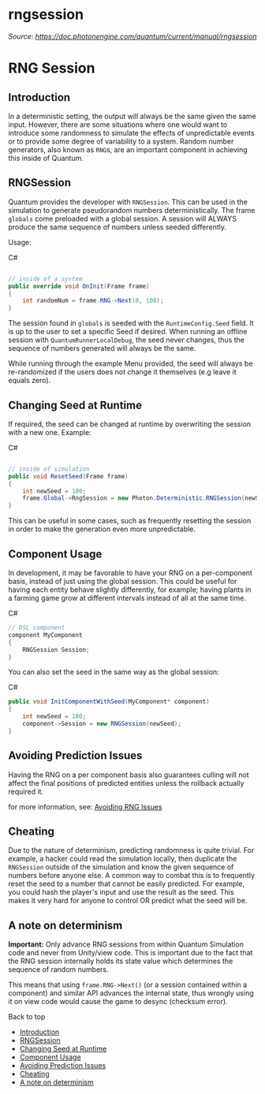 # rngsession

_Source: https://doc.photonengine.com/quantum/current/manual/rngsession_

# RNG Session

## Introduction

In a deterministic setting, the output will always be the same given the same input. However, there are some situations where one would want to introduce some randomness to simulate the effects of unpredictable events or to provide some degree of variability to a system. Random number generators, also known as `RNG`s, are an important component in achieving this inside of Quantum.

## RNGSession

Quantum provides the developer with `RNGSession`. This can be used in the simulation to generate pseudorandom numbers deterministically. The frame `globals` come preloaded with a global session. A session will ALWAYS produce the same sequence of numbers unless seeded differently.

Usage:

C#

```csharp

// inside of a system
public override void OnInit(Frame frame)
{
    int randomNum = frame.RNG->Next(0, 100);
}

```

The session found in `globals` is seeded with the `RuntimeConfig.Seed` field. It is up to the user to set a specific Seed if desired. When running an offline session with `QuantumRunnerLocalDebug`, the seed never changes, thus the sequence of numbers generated will always be the same.

While running through the example Menu provided, the seed will always be re-randomized if the users does not change it themselves (e.g leave it equals zero).

## Changing Seed at Runtime

If required, the seed can be changed at runtime by overwriting the session with a new one. Example:

C#

```csharp

// inside of simulation
public void ResetSeed(Frame frame)
{
    int newSeed = 100;
    frame.Global->RngSession = new Photon.Deterministic.RNGSession(newSeed);
}

```

This can be useful in some cases, such as frequently resetting the session in order to make the generation even more unpredictable.

## Component Usage

In development, it may be favorable to have your RNG on a per-component basis, instead of just using the global session. This could be useful for having each entity behave slightly differently, for example; having plants in a farming game grow at different intervals instead of all at the same time.

C#

```csharp
// DSL component
component MyComponent
{
    RNGSession Session;
}

```

You can also set the seed in the same way as the global session:

C#

```csharp
public void InitComponentWithSeed(MyComponent* component)
{
    int newSeed = 100;
    component->Session = new RNGSession(newSeed);
}

```

## Avoiding Prediction Issues

Having the RNG on a per component basis also guarantees culling will not affect the final positions of predicted entities unless the rollback actually required it.

for more information, see: [Avoiding RNG Issues](/quantum/current/manual/prediction-culling#avoiding_rng_issues)

## Cheating

Due to the nature of determinism, predicting randomness is quite trivial. For example, a hacker could read the simulation locally, then duplicate the `RNGSession` outside of the simulation and know the given sequence of numbers before anyone else. A common way to combat this is to frequently reset the seed to a number that cannot be easily predicted. For example, you could hash the player's input and use the result as the seed. This makes it very hard for anyone to control OR predict what the seed will be.

## A note on determinism

**Important:** Only advance RNG sessions from within Quantum Simulation code and never from Unity/view code. This is important due to the fact that the RNG session internally holds its state value which determines the sequence of random numbers.

This means that using `frame.RNG->Next()` (or a session contained within a component) and similar API advances the internal state, thus wrongly using it on view code would cause the game to desync (checksum error).

Back to top

- [Introduction](#introduction)
- [RNGSession](#rngsession)
- [Changing Seed at Runtime](#changing-seed-at-runtime)
- [Component Usage](#component-usage)
- [Avoiding Prediction Issues](#avoiding-prediction-issues)
- [Cheating](#cheating)
- [A note on determinism](#a-note-on-determinism)
